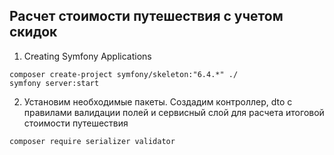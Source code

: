 ## Расчет стоимости путешествия с учетом скидок

1.  Creating Symfony Applications
```
composer create-project symfony/skeleton:"6.4.*" ./
symfony server:start
```
2. Установим необходимые пакеты. Создадим контроллер, dto c правилами валидации полей и сервисный слой для расчета итоговой стоимости путешествия
```
composer require serializer validator
```
